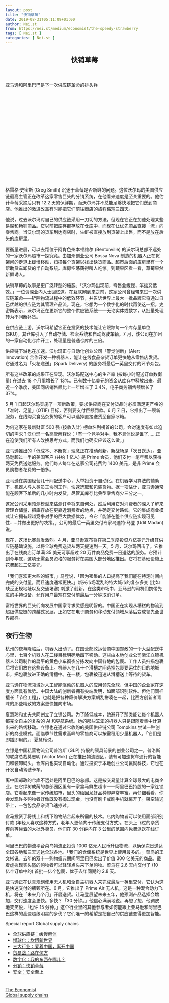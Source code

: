 ```yaml
---
layout: post
title: "快销草莓"
date: 2019-08-31T05:11:09+01:00
author: Nei.st
from: https://nei.st/medium/economist/the-speedy-strawberry
tags: [ Nei.st ]
categories: [ Nei.st ]
---
```


<article class="post-4286 post type-post status-publish format-standard hentry category-economist tag-global-supply-chains" id="post-4286">
 <header class="page-header medium Archives">
  <div class="page-header__image">
  </div>
  <div class="page-header__content">
   <h1 class="page-title text-align-center">
    快销草莓
   </h1>
  </div>
 </header>
 <div class="entry-content aesop-entry-content" id="post-4286-content">
  <link as="font" crossorigin="anonymous" href="//cdn.jsdelivr.net/gh/0nd1jyU39XQ/_/glyph/font-face/0uIzqoZjSuJfvSBnvgXTcApMtcVhMcpr.woff" rel="preload" type="font/woff"/>
  <link as="font" crossorigin="anonymous" href="//cdn.jsdelivr.net/gh/0nd1jyU39XQ/_/glyph/font-face/1sTnSLZWDKucPX6SAk.woff" rel="preload" type="font/woff"/>
  <p class="blog-post__description">
   亚马逊和阿里巴巴是下一次供应链革命的排头兵
  </p>
  <span id="more-4286">
  </span>
  <div class="navigation__primary-inner">
   <a class="economist__link-logo" href="//nei.st/medium/economist">
   </a>
  </div>
  <div class="container img component-image">
   <div class="aspectRatioPlaceholder" style="padding-bottom:56.25%;height: 0;">
    <div class="progressiveMedia" data-height="720" data-width="1280">
     <img alt="" class="progressiveMedia-image" data-src="https://cdn.jsdelivr.net/gh/0nd1jyU39XQ/_/img/1/e52bf525ly1g6i471d53nj20zk0k077e.jpg" src="https://cdn.jsdelivr.net/gh/0nd1jyU39XQ/_/img/1/e52bf525ly1g6i471d53nj20zk0k077e.jpg"/>
    </div>
   </div>
  </div>
  <p>
   格雷格·史密斯 (Greg Smith) 沉迷于草莓是否新鲜的问题。这位沃尔玛的美国供应链最高主管正在改革这家零售巨头的分销系统，在他看来速度是至关重要的。他估计草莓采摘后只有 12.2 天的保鲜期，而沃尔玛并不总能足够快地把它们送到商店。他推出的激进改革有时能把它们前往商店的旅程缩短三四天。
  </p>
  <p>
   他说，过去沃尔玛对自己的供应链采用一刀切的方法，但现在它正在加速处理某些易腐和畅销商品。它以前把库存都存放在仓库中，而现在让优先商品直接「流」向零售商。当沃尔玛的货车到达商店时，生鲜被直接放到货架上出售，而不是放在后头的库房里。
  </p>
  <p>
   要衡量进展，可以去距位于阿肯色州本顿维尔 (Bentonville) 的沃尔玛总部不远处的一家沃尔玛超市一探究竟。由加州创业公司 Bossa Nova 制造的机器人正在货架间的走道上缓慢移动，扫描每个货架以找出缺货商品。超市后面的库房里有一个帮助货车卸货的半自动系统。库房空荡荡得叫人吃惊。到蔬果区看一看，草莓果然新鲜诱人。
  </p>
  <p>
   快销草莓的故事是更广泛转型的缩影。「沃尔玛出现前，零售业缓慢、笨拙又低效。」一位资深业内人士回忆道。在互联网到来之前，这家公司曾经带来过一次供应链革命——铲除物流过程中的低效环节，并告诉世界上最大一批品牌它将通过自己优越的供应链为其管理产品流。现在，它想为一个数字化的时代再使这一招。史密斯表示，沃尔玛正在更新它的整个供应链系统——无论实体或数字，从批量处理转为不间断补货。
  </p>
  <p>
   在供应链上游，沃尔玛希望它正在投资的技术能让它跟踪每一个库存量单位 (SKU)。其仓库引入了自动存储、检索系统和自动驾驶车辆。7 月，该公司在加州的一家自动化仓库开工，处理量是普通仓库的三倍。
  </p>
  <div class="code-block code-block-1" style="margin: 8px 0; clear: both;">
   <div class="container ads_KbHEVhh8Rw">
    <div class="card card--blog post-sidebar">
     <div class="card-body">
      <div class="logo_ngcontent-kty-0">
      </div>
      <div class="iframe-blocker U6XAMK63Vh00WqvF2BacIQ">
       <div class="background-h60B">
       </div>
       <div class="WumZiPCS4MeMw4pxQ">
       </div>
      </div>
     </div>
     <div class="card-footer">
      <div class="card-footer-wrapper" layout="row bottom-left">
      </div>
     </div>
    </div>
   </div>
  </div>
  <p>
   供应链下游也在加速。沃尔玛正与自动化创业公司「警觉创新」(Alert Innovation) 合作开发一种机器人，能让在线食品杂货订单更快地从零售店发货。它通过名为「火花递送」(Spark Delivery) 的服务将最后一英里交付的环节众包。
  </p>
  <p>
   所有这些改革的成果正在显现。沃尔玛配送中心的生产率 (按每小时配送订单数衡量) 在过去 18 个月里增长了 13%。已有数十亿美元的资金从库存中释放出来。最近一个季度，美国同店销售额比上一年增长了 3.4%，电子商务销售额增长了 37%。
  </p>
  <p>
   5 月 1 日起沃尔玛实施了一项新政策，要求供应商在交付货品时必须满足更严格的「准时、足量」(OTIF) 目标，否则要支付巨额罚款。6 月 7 日，它推出了一项新服务，在线购买食品杂货的客户可以选择直接送货至自家冰箱。
  </p>
  <p>
   为何这家在最新财富 500 强 (按收入计) 榜单名列榜首的公司，会对速度有如此迫切的需求？沃尔玛一名高管解释说：「有一个竞争对手，我不具体说是谁了……正在迫使我们所有人改换思考方式。而我们也确实应该这么做。」
  </p>
  <p>
   亚马逊推出的「低成本、不断货」理念正在推动创新。新战场是「次日送达」。亚马逊超过一半的美国客户 (共约 1 亿人) 是 Prime 会员，他们支付一笔年费以获得两天免费送达服务。他们每人每年在这家公司花费约 1400 美元，是非 Prime 会员购物者花费的一倍多。
  </p>
  <p>
   亚马逊在美国经营几十间配送中心，大举投资于自动化。在机器学习算法的辅助下，机器人与人类员工协同工作，快速选取和包装货物。据一项估计，亚马逊通常能在顾客下单后的几小时内发货，尽管其库存比典型零售商少三分之一。
  </p>
  <div class="code-block code-block-1" style="margin: 8px 0; clear: both;">
   <div class="container ads_KbHEVhh8Rw">
    <div class="card card--blog post-sidebar">
     <div class="card-body">
      <div class="logo_ngcontent-kty-0">
      </div>
      <div class="iframe-blocker U6XAMK63Vh00WqvF2BacIQ">
       <div class="background-h60B">
       </div>
       <div class="WumZiPCS4MeMw4pxQ">
       </div>
      </div>
     </div>
     <div class="card-footer">
      <div class="card-footer-wrapper" layout="row bottom-left">
      </div>
     </div>
    </div>
   </div>
  </div>
  <p>
   这家公司采用预测模型来估测订单将来自何处，然后利用它对消费者的深入了解来管理仓储量，把库存放在更靠近消费者的地点，并确定交付路线。它的集成商业模式让它拥有超越竞争对手的巨大数据优势，令它「能够在整个供应链实现可见性……并做出更好的决策。」公司的最后一英里交付专家乌迪特·马登 (Udit Madan) 说。
  </p>
  <p>
   现在，这场比赛愈发激烈。4 月，亚马逊宣布将在第二季度投资八亿美元升级其供应链基础设施，以将全球免费送货从两天提速到一天。5 月，沃尔玛回击了。它推出了在线商店订单满 35 美元可享超过 20 万件商品免费一日送达的服务。它预计到今年底，这项无需会员资格的服务将在美国大部分地区推出。它将在基础设施上花费超过二亿美元。
  </p>
  <p>
   「我们喜欢更大些的城市，」马登说，「因为密集的人口提高了我们能在特定时间内完成的交付量，而且速度通常更快。」新兴市场混乱的特大城市的复杂多变 (比如缺乏正规地址以及交通堵塞) 刺激了创新。在这类市场中，亚马逊的司机们携带先进的手持设备，允许用户最短在交付前最后一分钟取消订单。
  </p>
  <p>
   富裕世界的巨头们向发展中国家寻求灵感是明智的。中国正在实现从糟糕的物流到超级供应链的跨越式发展，正如它在电子商务和移动支付领域从落后变成领先全世界那样。
  </p>
  <p>
   <h2>
    夜行生物
   </h2>
  </p>
  <p>
   杭州的夜幕降临后，机器人出动了。在国营邮政运营商中国邮政的一个大型配送中心里，七百个机器人在二楼目标明确地四下移动。这些由本地创业公司浙江立镖机器人公司制作的扁平的黄色小车彻夜分拣发向中国各地的包裹。工作人员扫描包裹后将它们放在这些设备上。机器人在几十个滑槽之间选择包裹要运往的目的地城市，把包裹放进正确的滑槽中。在一楼，包裹被迅速从滑槽送上等待的货车。
  </p>
  <div class="code-block code-block-1" style="margin: 8px 0; clear: both;">
   <div class="container ads_KbHEVhh8Rw">
    <div class="card card--blog post-sidebar">
     <div class="card-body">
      <div class="logo_ngcontent-kty-0">
      </div>
      <div class="iframe-blocker U6XAMK63Vh00WqvF2BacIQ">
       <div class="background-h60B">
       </div>
       <div class="WumZiPCS4MeMw4pxQ">
       </div>
      </div>
     </div>
     <div class="card-footer">
      <div class="card-footer-wrapper" layout="row bottom-left">
      </div>
     </div>
    </div>
   </div>
  </div>
  <p>
   亚马逊在物流领域对人工智能驱动的机器人的应用领先全球，但中国的企业家在速度方面具有优势。中国大陆的创新者拥有尖端发明，如面部识别软件。但他们同样擅长「节俭工程」，也就是把各种廉价解决方案胡乱拼凑在一起，比西方创新者青睐的那些精致的方案更快推向市场。
  </p>
  <p>
   夏慧玲和丈夫共同创立了立镖公司。为了降低成本，她避开了那类能让每个机器人都完全自主的复杂的 AI 和导航系统。她的那些笨笨的机器人只是跟随着集中计算出来的路线移动。立镖也在通过它收购的美国供应链公司 Tompkins 尝试一种创新的商业模式。面临季节性需求高峰的零售商可以按需租用少量机器人。「它们是即插即用的。」夏慧玲说。
  </p>
  <p>
   立镖是中国私营物流公司普洛斯 (GLP) 持股的颇具前景的创业公司之一。普洛斯的联席总裁莫志明 (Victor Mok) 正在推出物流园区，装有可加速货车通行的智能门和装卸码头，仓库内也实现自动化。通过投资于本地创业公司嬴彻科技，它也在开发自动驾驶卡车。
  </p>
  <p>
   离中国邮政的仓库不远处是阿里巴巴的总部。这是按交易量计算全球最大的电商企业。在它绿树成荫的总部园区里有一家盒马鲜生超市——阿里巴巴持股的一家连锁店。它看起来像一家传统超市，里头的缅因龙虾品种却异常丰富。再仔细看看，你会发现许多购物者好像既没有掏过现金，也没有刷卡或刷手机就离开了。架空输送带上，一包包食品杂货飞速掠过。
  </p>
  <p>
   盒马投资了将线上和线下购物结合起来所需的技术。店内购物者可以使用面部识别付款 (年轻人喜欢这种方式，老年人更倾向于传统支付方式)。在头上飞过的杂货奔向等候着的大批外卖员，他们在 30 分钟内在 3 公里的范围内免费派送在线订单。
  </p>
  <p>
   阿里巴巴的物流平台菜鸟物流正投资 1000 亿元人民币升级物流，以确保次日送达全国各地和三天送达全球各地。「我们的仓储系统是世界上使用最多的。」菜鸟的王文彬说。去年的双十一购物盛典期间阿里巴巴卖出了价值 300 亿美元的商品。戴着虚拟现实头盔的购物者可以轻轻点头来下单购物。菜鸟在 2.6 天内交付了 (10 亿个订单中的) 首批一亿个包裹，优于去年同期的 2.8 天。
  </p>
  <div class="code-block code-block-1" style="margin: 8px 0; clear: both;">
   <div class="container ads_KbHEVhh8Rw">
    <div class="card card--blog post-sidebar">
     <div class="card-body">
      <div class="logo_ngcontent-kty-0">
      </div>
      <div class="iframe-blocker U6XAMK63Vh00WqvF2BacIQ">
       <div class="background-h60B">
       </div>
       <div class="WumZiPCS4MeMw4pxQ">
       </div>
      </div>
     </div>
     <div class="card-footer">
      <div class="card-footer-wrapper" layout="row bottom-left">
      </div>
     </div>
    </div>
   </div>
  </div>
  <p>
   亚马逊正在认真规划使用无人机和全自主机器人来完成最后一英里交付，它认为这是快速交付的瓶颈所在。6 月，它推出了 Prime Air 无人机，这是一种混合动力飞机，将在「未来几个月」开启送货。让马登展望未来五年，他预测产品选择会增加，交付速度会更快。多快？「30 分钟。」他信心满满地说。再想了想，他调皮地笑笑说，「也许 15 分钟。」这个行业里的其他参与者如何能跟上亚马逊和阿里巴巴这样的高速超级明星的步伐？它们唯一的希望是把自己的供应链变得更加智能。
  </p>
  <div class="js-elevateBottomRecirc u-marginTop40 u-xs-marginTop0 u-backgroundGrayLightest">
   <div class="elevate-container u-paddingBottom60 u-paddingHorizontal10 u-xs-paddingTop30">
    <div class="u-flexStretch u-paddingVertical32 u-xs-flexColumn u-xs-paddingTop0">
     <div class="u-width220 u-flex0 u-relative u-xs-hide">
      <div class="aspectRatioPlaceholder">
       <div class="progressiveMedia" data-height="1420" data-width="1080">
        <img alt="" class="progressiveMedia-image lazyload" data-src="https://cdn.jsdelivr.net/gh/0nd1jyU39XQ/_/img/1/e52bf525ly1g5ovfwxh1bj20u013g79z.jpg" id="zoom-default" src="https://cdn.jsdelivr.net/gh/0nd1jyU39XQ/_/img/1/e52bf525ly1g5ovfwxh1bj20u013g79z.jpg"/>
       </div>
      </div>
     </div>
     <div class="u-width100pct u-marginBottom20 u-xs-show elevateCoverShadow">
      <div class="aspectRatioPlaceholder">
       <div class="progressiveMedia" data-height="1420" data-width="1080">
        <img alt="" class="progressiveMedia-image lazyload" data-src="https://cdn.jsdelivr.net/gh/0nd1jyU39XQ/_/img/1/e52bf525ly1g5ovfwxh1bj20u013g79z.jpg" id="zoom-default" src="https://cdn.jsdelivr.net/gh/0nd1jyU39XQ/_/img/1/e52bf525ly1g5ovfwxh1bj20u013g79z.jpg"/>
       </div>
      </div>
     </div>
     <div class="u-flex1 u-flexColumn u-paddingVertical20 u-marginLeft40 u-borderBottomLighter u-borderBox u-minHeight280 u-xs-sizeFullWidth u-xs-paddingBottom30 u-xs-paddingTop10 u-xs-margin0 u-xs-minHeightAuto">
      <div class="blog-post__siblings-list-aside">
       <span class="blog-post__side-accent-rule">
        Special report
       </span>
       <span class="blog-post__side-title">
        Global supply chains
       </span>
       <ul class="blog-post__siblings-list">
        <li class="blog-post__siblings-list__article">
         <a class="blog-post__siblings-list__article__link" href="https://nei.st/medium/economist/a-slow-unravelling">
          <span class="blog-post__siblings-list__title">
           全球供应链：缓慢解体
          </span>
         </a>
        </li>
        <li class="blog-post__siblings-list__article">
         <a class="blog-post__siblings-list__article__link" href="https://nei.st/medium/economist/bumpy-new-world">
          <span class="blog-post__siblings-list__title">
           慢球化：坎坷新世界
          </span>
         </a>
        </li>
        <li class="blog-post__siblings-list__article">
         <a class="blog-post__siblings-list__article__link" href="https://nei.st/medium/economist/loving-china-leaving-china">
          <span class="blog-post__siblings-list__title">
           三大行业：爱着中国，离开中国
          </span>
         </a>
        </li>
        <li class="blog-post__siblings-list__article">
         <a class="blog-post__siblings-list__article__link" href="https://nei.st/medium/economist/which-way-out">
          <span class="blog-post__siblings-list__title">
           贸易战：路在何方
          </span>
         </a>
        </li>
        <li class="blog-post__siblings-list__article">
         <a class="blog-post__siblings-list__article__link" href="https://nei.st/medium/economist/wheres-my-stuff">
          <span class="blog-post__siblings-list__title">
           数字化：我的东西在哪儿？
          </span>
         </a>
        </li>
        <li class="blog-post__siblings-list__article">
         <a class="blog-post__siblings-list__article__link" href="https://nei.st/medium/economist/the-speedy-strawberry">
          <span class="blog-post__siblings-list__title">
           分销：快销草莓
          </span>
         </a>
        </li>
        <li class="blog-post__siblings-list__article">
         <a class="blog-post__siblings-list__article__link" href="https://nei.st/medium/economist/safe-or-sorry">
          <span class="blog-post__siblings-list__title">
           安全：安全至上
          </span>
         </a>
        </li>
       </ul>
      </div>
     </div>
    </div>
   </div>
  </div>
  <div class="container ag ah">
   <div class="fe n el">
    <a class="dt du bn bo bp bq br bs bt bu dv dw bx by dx dy" href="https://nei.st/tag/global-supply-chains?source=https://www.economist.com/special-report/2019/07/11/amazon-and-alibaba-are-pacesetters-of-the-next-supply-chain-revolution">
     <div class="c ff fg ag ah fh el fi fj ce fk fl fm fn fo fp fq fr fs ft fu">
      <div class="bs em en eo ep eq fv ah fw fg ag bm eu fx q fy fz p ac">
      </div>
     </div>
    </a>
   </div>
  </div>
  <div class="code-block code-block-2" style="margin: 8px 0; clear: both;">
   <br/>
   <div class="container ads_KbHEVhh8Rw">
    <div class="card card--blog post-sidebar">
     <div class="card-body">
      <div class="logo_ngcontent-kty-0">
      </div>
      <div class="iframe-blocker U6XAMK63Vh00WqvF2BacIQ">
       <div class="background-h60B">
       </div>
       <div class="WumZiPCS4MeMw4pxQ">
       </div>
      </div>
     </div>
     <div class="card-footer">
      <div class="card-footer-wrapper" layout="row bottom-left">
      </div>
     </div>
    </div>
   </div>
  </div>
 </div>
 <footer class="entry-footer">
  <div class="categories icon-link">
   <a href="https://nei.st/category/medium/economist" rel="category tag">
    The Economist
   </a>
  </div>
  <div class="tags icon-link">
   <a href="https://nei.st/tag/global-supply-chains" rel="tag">
    Global supply chains
   </a>
  </div>
 </footer>
</article>

